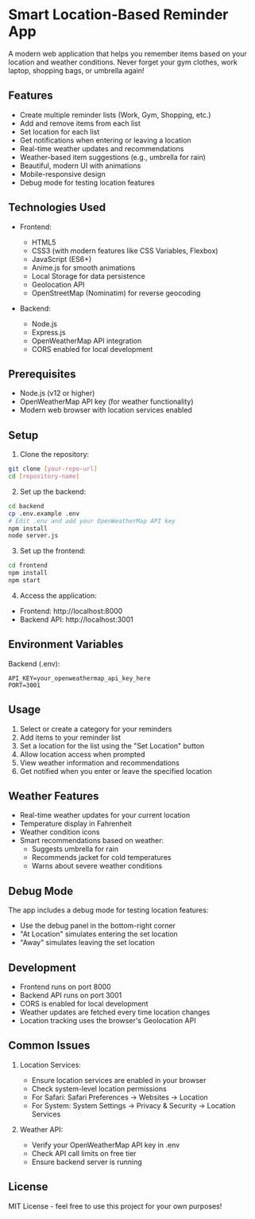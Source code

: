 # Smart Location-Based Reminder App

A modern web application that helps you remember items based on your location and weather conditions. Never forget your gym clothes, work laptop, shopping bags, or umbrella again!

## Features

- Create multiple reminder lists (Work, Gym, Shopping, etc.)
- Add and remove items from each list
- Set location for each list
- Get notifications when entering or leaving a location
- Real-time weather updates and recommendations
- Weather-based item suggestions (e.g., umbrella for rain)
- Beautiful, modern UI with animations
- Mobile-responsive design
- Debug mode for testing location features

## Technologies Used

- Frontend:
  - HTML5
  - CSS3 (with modern features like CSS Variables, Flexbox)
  - JavaScript (ES6+)
  - Anime.js for smooth animations
  - Local Storage for data persistence
  - Geolocation API
  - OpenStreetMap (Nominatim) for reverse geocoding

- Backend:
  - Node.js
  - Express.js
  - OpenWeatherMap API integration
  - CORS enabled for local development

## Prerequisites

- Node.js (v12 or higher)
- OpenWeatherMap API key (for weather functionality)
- Modern web browser with location services enabled

## Setup

1. Clone the repository:
```bash
git clone [your-repo-url]
cd [repository-name]
```

2. Set up the backend:
```bash
cd backend
cp .env.example .env
# Edit .env and add your OpenWeatherMap API key
npm install
node server.js
```

3. Set up the frontend:
```bash
cd frontend
npm install
npm start
```

4. Access the application:
- Frontend: http://localhost:8000
- Backend API: http://localhost:3001

## Environment Variables

Backend (.env):
```
API_KEY=your_openweathermap_api_key_here
PORT=3001
```

## Usage

1. Select or create a category for your reminders
2. Add items to your reminder list
3. Set a location for the list using the "Set Location" button
4. Allow location access when prompted
5. View weather information and recommendations
6. Get notified when you enter or leave the specified location

## Weather Features

- Real-time weather updates for your current location
- Temperature display in Fahrenheit
- Weather condition icons
- Smart recommendations based on weather:
  - Suggests umbrella for rain
  - Recommends jacket for cold temperatures
  - Warns about severe weather conditions

## Debug Mode

The app includes a debug mode for testing location features:
- Use the debug panel in the bottom-right corner
- "At Location" simulates entering the set location
- "Away" simulates leaving the set location

## Development

- Frontend runs on port 8000
- Backend API runs on port 3001
- CORS is enabled for local development
- Weather updates are fetched every time location changes
- Location tracking uses the browser's Geolocation API

## Common Issues

1. Location Services:
   - Ensure location services are enabled in your browser
   - Check system-level location permissions
   - For Safari: Safari Preferences → Websites → Location
   - For System: System Settings → Privacy & Security → Location Services

2. Weather API:
   - Verify your OpenWeatherMap API key in .env
   - Check API call limits on free tier
   - Ensure backend server is running

## License

MIT License - feel free to use this project for your own purposes! 